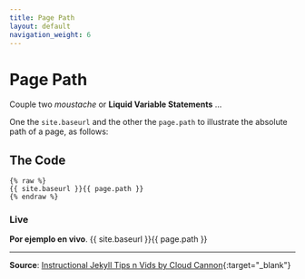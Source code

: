 ```yaml
---
title: Page Path
layout: default
navigation_weight: 6
---
```

# Page Path

Couple two *moustache* or **Liquid Variable Statements** ...

One the `site.baseurl` and the other the `page.path` to illustrate the absolute path of a page, as follows:

## The Code

```liquid
{% raw %}
{{ site.baseurl }}{{ page.path }}
{% endraw %}
```

### Live

**Por ejemplo en vivo**. {{ site.baseurl }}{{ page.path }}

***

**Source**: [Instructional Jekyll Tips n Vids by Cloud Cannon](https://learn.cloudcannon.com/){:target="_blank"}